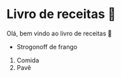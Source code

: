 # Livro de receitas :cookie:



Olá, bem vindo ao livro de receitas :wave:

- Strogonoff de frango

1. Comida 
2. Pavê
